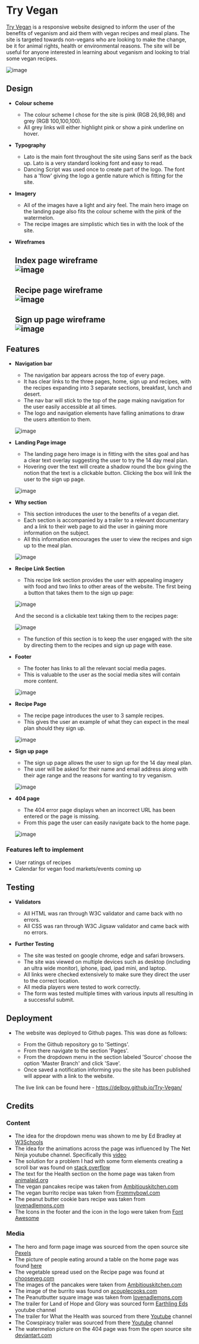 # Try Vegan

[Try Vegan](https://delboy.github.io/Try-Vegan/) is a responsive website designed to inform the user of the benefits of veganism and aid them with vegan recipes and meal plans. The site is targeted towards non-vegans who are looking to make the change, be it for animal rights, health or environmental reasons. The site will be useful for anyone interested in learning about veganism and looking to trial some vegan recipes.

![image](assets/wireframes/responsive.png)

## Design

- __Colour scheme__
    - The colour scheme I chose for the site is pink (RGB 26,98,98) and grey (RGB 100,100,100).
    - All grey links will either highlight pink or show a pink underline on hover.  

- __Typography__
    - Lato is the main font throughout the site using Sans serif as the back up. Lato is a very standard looking font and easy to read.
    - Dancing Script was used once to create part of the logo. The font has a 'flow' giving the logo a gentle nature which is fitting for the site.

- __Imagery__
    - All of the images have a light and airy feel. The main hero image on the landing page also fits the colour scheme with the pink of the watermelon.
    - The recipe images are simplistic which ties in with the look of the site.

- __Wireframes__
    ## Index page wireframe <br> ![image](assets/wireframes/indexWF.png)

    ## Recipe page wireframe <br> ![image](assets/wireframes/recipesWF.png)

    ## Sign up page wireframe <br> ![image](assets/wireframes/signupWF.png)

## Features

- __Navigation bar__

    - The navigation bar appears across the top of every page. 
    - It has clear links to the three pages, home, sign up and recipes, with the recipes expanding into 3 separate sections, breakfast, lunch and desert.
    - The nav bar will stick to the top of the page making navigation for the user easily accessible at all times. 
    - The logo and navigation elements have falling animations to draw the users attention to them.

    ![image](assets/wireframes/navbar.png)

- __Landing Page image__

    - The landing page hero image is in fitting with the sites goal and has a clear text overlay suggesting the user to try the 14 day meal plan. 
    - Hovering over the text will create a shadow round the box giving the notion that the text is a clickable button. Clicking the box will link the user to the sign up page. 

     ![image](assets/wireframes/hero.png)
    

- __Why section__

    - This section introduces the user to the benefits of a vegan diet. 
    - Each section is accompanied by a trailer to a relevant documentary and a link to their web page to aid the user in gaining more information on the subject. 
    - All this information encourages the user to view the recipes and sign up to the meal plan.
    
    ![image](assets/wireframes/why.png)

- __Recipe Link Section__

    - This recipe link section provides the user with appealing imagery with food and two links to other areas of the website. The first being a button that takes them to the sign up page:

    ![image](assets/wireframes/signup-btn.png)

    And the second is a clickable text taking them to the recipes page:

    ![image](assets/wireframes/pancake-link.png)

    - The function of this section is to keep the user engaged with the site by directing them to the recipes and sign up page with ease.

- __Footer__
    - The footer has links to all the relevant social media pages. 
    - This is valuable to the user as the social media sites will contain more content.

    ![image](assets/wireframes/footer.png)

- __Recipe Page__

    - The recipe page introduces the user to 3 sample recipes.
    - This gives the user an example of what they can expect in the meal plan should they sign up.

    ![image](assets/wireframes/recipe.png)

- __Sign up page__
    - The sign up page allows the user to sign up for the 14 day meal plan. 
    - The user will be asked for their name and email address along with their age range and the reasons for wanting to try veganism. 
    
    ![image](assets/wireframes/form.png)

- __404 page__
    - The 404 error page displays when an incorrect URL has been entered or the page is missing.
    - From this page the user can easily navigate back to the home page.

    ![image](assets/wireframes/404.png)

### Features left to implement

- User ratings of recipes
- Calendar for vegan food markets/events coming up

## Testing

- __Validators__
    - All HTML was ran through W3C validator and came back with no errors.
    - All CSS was ran through W3C Jigsaw validator and came back with no errors.

- __Further Testing__
    - The site was tested on google chrome, edge and safari browsers.
    - The site was viewed on multiple devices such as desktop (including an ultra wide monitor), iphone, ipad, ipad mini, and laptop. 
    - All links were checked extensively to make sure they direct the user to the correct location.
    - All media players were tested to work correctly.
    - The form was tested multiple times with various inputs all resulting in a successful submit.

## Deployment

 - The website was deployed to Github pages. This was done as follows:
    - From the Github repository go to 'Settings'.
    - From there navigate to the section 'Pages'. 
    - From the dropdown menu in the section labeled 'Source' choose the option 'Master Branch' and click 'Save'.
    - Once saved a notification informing you the site has been published will appear with a link to the website.

    The live link can be found here - https://delboy.github.io/Try-Vegan/

## Credits

### __Content__

- The idea for the dropdown menu was shown to me by Ed Bradley at [W3Schools](https://www.w3schools.com/howto/howto_css_dropdown_navbar.asp)
- The idea for the animations across the page was influenced by The Net Ninja youtube channel. Specifically this [video](https://www.youtube.com/watch?v=PjR97QzOrJM&t=306s) 
- The solution for a problem I had with some form elements creating a scroll bar was found on [stack overflow](https://stackoverflow.com/questions/5219175/how-to-make-an-element-width-100-minus-padding)
- The text for the Health section on the home page was taken from [animalaid.org](https://www.animalaid.org.uk/)
- The vegan pancakes recipe was taken from [Ambitiouskitchen.com](https://www.ambitiouskitchen.com/fluffy-vegan-pancakes/)
- The vegan burrito recipe was taken from [Frommybowl.com](https://frommybowl.com/rice-bean-burritos/)
- The peanut butter cookie bars recipe was taken from [lovenadlemons.com](https://www.loveandlemons.com/peanut-butter-chocolate-chip-cookie-bars/)
- The Icons in the footer and the icon in the logo were taken from [Font Awesome](https://fontawesome.com/)

### __Media__

- The hero and form page image was sourced from the open source site [Pexels](https://www.pexels.com/.) 
- The picture of people eating around a table on the home page was found [here](https://www.connexionfrance.com/French-news/French-study-finds-social-meals-increase-Covid-contamination)
- The vegetable spread used on the Recipe page was found at [chooseveg.com](https://chooseveg.com/blog/what-you-need-to-know-about-the-vegan-food-pyramid/)
- The images of the pancakes were taken from  [Ambitiouskitchen.com](https://www.ambitiouskitchen.com/fluffy-vegan-pancakes/)
- The image of the burrito was found on [acouplecooks.com](https://www.acouplecooks.com/vegan-burrito/)
- The Peanutbutter square image was taken from [lovenadlemons.com](https://www.loveandlemons.com/)
- The trailer for Land of Hope and Glory was sourced form [Earthling Eds](https://www.youtube.com/channel/UCVRrGAcUc7cblUzOhI1KfFg) youtube channel 
- The trailer for What the Health was sourced from there [Youtube](https://www.youtube.com/channel/UCDVUqyG8R9Z0diJRU-YO3KA) channel
- The Cowspiracy trailer was sourced from there [Youtube](https://www.youtube.com/channel/UCamf6YZ_Xo9vbcynZJwvdMA) channel
- The watermelon picture on the 404 page was from the open source site [deviantart.com](https://www.deviantart.com/renbunny/art/Sad-Watermelon-554531253)




